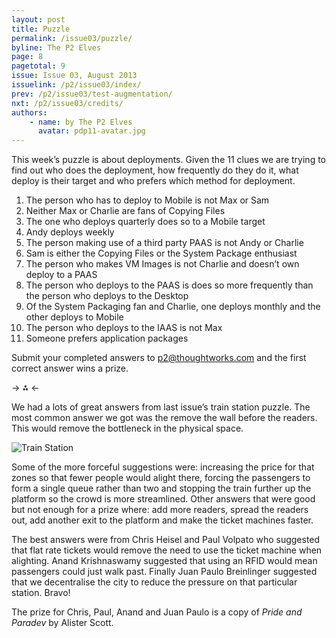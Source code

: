 ```yaml
---
layout: post
title: Puzzle
permalink: /issue03/puzzle/
byline: The P2 Elves
page: 8
pagetotal: 9
issue: Issue 03, August 2013
issuelink: /p2/issue03/index/
prev: /p2/issue03/test-augmentation/
nxt: /p2/issue03/credits/
authors:
    - name: by The P2 Elves
      avatar: pdp11-avatar.jpg
---
```

This week’s puzzle is about deployments. Given the 11 clues we are trying to find out who does the deployment, how frequently do they do it, what deploy is their target and who prefers which method for deployment.

1. The person who has to deploy to Mobile is not Max or Sam
2. Neither Max or Charlie are fans of Copying Files
3. The one who deploys quarterly does so to a Mobile target
4. Andy deploys weekly
5. The person making use of a third party PAAS is not Andy or Charlie
6. Sam is either the Copying Files or the System Package enthusiast
7. The person who makes VM Images is not Charlie and doesn’t own deploy to a PAAS
8. The person who deploys to the PAAS is does so more frequently than the person who deploys to the Desktop
9. Of the System Packaging fan and Charlie, one deploys monthly and the other deploys to Mobile
10. The person who deploys to the IAAS is not Max
11. Someone prefers application packages

Submit your completed answers to p2@thoughtworks.com and the first correct answer wins a prize.

-> ⁂ <-

We had a lots of great answers from last issue’s train station puzzle. The most common answer we got was the remove the wall before the readers. This would remove the bottleneck in the physical space. 

![Train Station](/p2/images/improve-this/train-station.png)

Some of the more forceful suggestions were: increasing the price for that zones so that fewer people would alight there, forcing the passengers to form a single queue rather than two and stopping the train further up the platform so the crowd is more streamlined. Other answers that were good but not enough for a prize where: add more readers, spread the readers out, add another exit to the platform and make the ticket machines faster. 

The best answers were from Chris Heisel and Paul Volpato who suggested that flat rate tickets would remove the need to use the ticket machine when alighting. Anand Krishnaswamy suggested that using an RFID would mean passengers could just walk past. Finally Juan Paulo Breinlinger suggested that we decentralise the city to reduce the pressure on that particular station. Bravo!

The prize for Chris, Paul, Anand and Juan Paulo is a copy of *Pride and Paradev* by Alister Scott.
